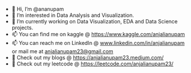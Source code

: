 - 👋 Hi, I’m @ananupam
- 👀 I’m interested in Data Analysis and Visualization.
- 🌱 I’m currently working on Data Visualization, EDA and Data Science projects.
- 📫 You can find me on kaggle @ https://www.kaggle.com/anjalianupam
- 📫 You can reach me on LinkedIn @ www.linkedin.com/in/anjalianupam or mail me at anjalianupam23@gmail.com
- 👀 Check out my blogs @ https://anjalianupam23.medium.com/
- 👀 Check out my leetcode @ https://leetcode.com/anjalianupam23/

<!---
ananupam/ananupam is a ✨ special ✨ repository because its `README.md` (this file) appears on your GitHub profile.
You can click the Preview link to take a look at your changes.
--->
